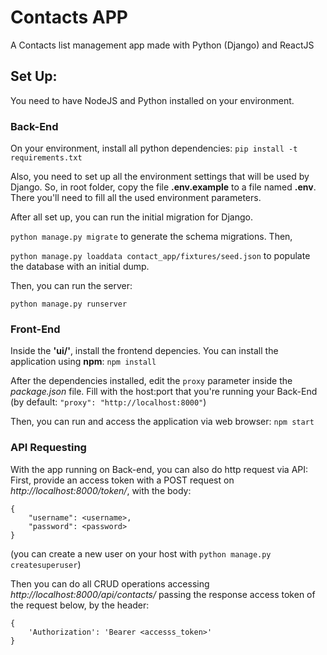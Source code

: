 # Contacts APP

A Contacts list management app made with Python (Django) and ReactJS

## Set Up:
You need to have NodeJS and Python installed on your environment.

### Back-End
On your environment, install all python dependencies:
`pip install -t requirements.txt`

Also, you need to set up all the environment settings that will be used by Django. So, in root folder, copy the file **.env.example** to a file named **.env**. There you'll need to fill all the used environment parameters.

After all set up, you can run the initial migration for Django.

`python manage.py migrate`
to generate the schema migrations. Then,

`python manage.py loaddata contact_app/fixtures/seed.json`
to populate the database with an initial dump.

Then, you can run the server:

`python manage.py runserver`

### Front-End

Inside the **'ui/'**, install the frontend depencies. You can install the application using **npm**:
`npm install`

After the dependencies installed, edit the `proxy` parameter inside the *package.json* file. Fill with the host:port that you're running your Back-End (by default: `"proxy": "http://localhost:8000"`)

Then, you can run and access the application via web browser:
`npm start`

### API Requesting
With the app running on Back-end, you can also do http request via API:
First, provide an access token with a POST request on *http://localhost:8000/token/*, with the body:
```
{
    "username": <username>,
    "password": <password>
}
```
(you can create a new user on your host with `python manage.py createsuperuser`)

Then you can do all CRUD operations accessing *http://localhost:8000/api/contacts/* passing the response access token of the request below, by the header:
```
{
	'Authorization': 'Bearer <accesss_token>'
}
```